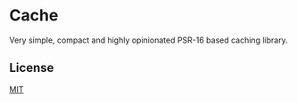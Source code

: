 # Cache

Very simple, compact and highly opinionated PSR-16 based caching library.

## License
[MIT](https://choosealicense.com/licenses/mit/)
